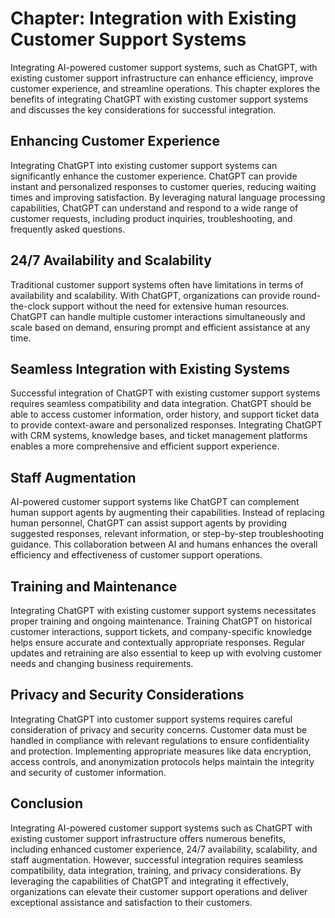 Chapter: Integration with Existing Customer Support Systems
===========================================================

Integrating AI-powered customer support systems, such as ChatGPT, with existing customer support infrastructure can enhance efficiency, improve customer experience, and streamline operations. This chapter explores the benefits of integrating ChatGPT with existing customer support systems and discusses the key considerations for successful integration.

Enhancing Customer Experience
-----------------------------

Integrating ChatGPT into existing customer support systems can significantly enhance the customer experience. ChatGPT can provide instant and personalized responses to customer queries, reducing waiting times and improving satisfaction. By leveraging natural language processing capabilities, ChatGPT can understand and respond to a wide range of customer requests, including product inquiries, troubleshooting, and frequently asked questions.

24/7 Availability and Scalability
---------------------------------

Traditional customer support systems often have limitations in terms of availability and scalability. With ChatGPT, organizations can provide round-the-clock support without the need for extensive human resources. ChatGPT can handle multiple customer interactions simultaneously and scale based on demand, ensuring prompt and efficient assistance at any time.

Seamless Integration with Existing Systems
------------------------------------------

Successful integration of ChatGPT with existing customer support systems requires seamless compatibility and data integration. ChatGPT should be able to access customer information, order history, and support ticket data to provide context-aware and personalized responses. Integrating ChatGPT with CRM systems, knowledge bases, and ticket management platforms enables a more comprehensive and efficient support experience.

Staff Augmentation
------------------

AI-powered customer support systems like ChatGPT can complement human support agents by augmenting their capabilities. Instead of replacing human personnel, ChatGPT can assist support agents by providing suggested responses, relevant information, or step-by-step troubleshooting guidance. This collaboration between AI and humans enhances the overall efficiency and effectiveness of customer support operations.

Training and Maintenance
------------------------

Integrating ChatGPT with existing customer support systems necessitates proper training and ongoing maintenance. Training ChatGPT on historical customer interactions, support tickets, and company-specific knowledge helps ensure accurate and contextually appropriate responses. Regular updates and retraining are also essential to keep up with evolving customer needs and changing business requirements.

Privacy and Security Considerations
-----------------------------------

Integrating ChatGPT into customer support systems requires careful consideration of privacy and security concerns. Customer data must be handled in compliance with relevant regulations to ensure confidentiality and protection. Implementing appropriate measures like data encryption, access controls, and anonymization protocols helps maintain the integrity and security of customer information.

Conclusion
----------

Integrating AI-powered customer support systems such as ChatGPT with existing customer support infrastructure offers numerous benefits, including enhanced customer experience, 24/7 availability, scalability, and staff augmentation. However, successful integration requires seamless compatibility, data integration, training, and privacy considerations. By leveraging the capabilities of ChatGPT and integrating it effectively, organizations can elevate their customer support operations and deliver exceptional assistance and satisfaction to their customers.
